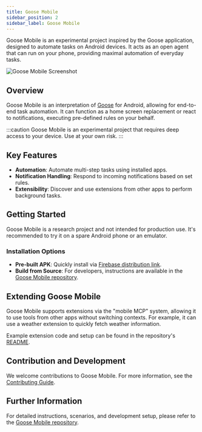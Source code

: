 ```yaml
---
title: Goose Mobile
sidebar_position: 2
sidebar_label: Goose Mobile
---
```


Goose Mobile is an experimental project inspired by the Goose application, designed to automate tasks on Android devices. It acts as an open agent that can run on your phone, providing maximal automation of everyday tasks.

![Goose Mobile Screenshot](https://github.com/user-attachments/assets/af9d7d83-54f4-4ace-ad66-9e19f86c8fb9)

## Overview

Goose Mobile is an interpretation of [Goose](https://github.com/block/goose) for Android, allowing for end-to-end task automation. It can function as a home screen replacement or react to notifications, executing pre-defined rules on your behalf.

:::caution
Goose Mobile is an experimental project that requires deep access to your device. Use at your own risk.
:::

## Key Features

- **Automation**: Automate multi-step tasks using installed apps.
- **Notification Handling**: Respond to incoming notifications based on set rules.
- **Extensibility**: Discover and use extensions from other apps to perform background tasks.

## Getting Started

Goose Mobile is a research project and not intended for production use. It's recommended to try it on a spare Android phone or an emulator.

### Installation Options

- **Pre-built APK**: Quickly install via [Firebase distribution link](https://appdistribution.firebase.google.com/pub/i/3f111ea732d5f7f6).
- **Build from Source**: For developers, instructions are available in the [Goose Mobile repository](https://github.com/block/goose-mobile).

## Extending Goose Mobile

Goose Mobile supports extensions via the "mobile MCP" system, allowing it to use tools from other apps without switching contexts. For example, it can use a weather extension to quickly fetch weather information.

Example extension code and setup can be found in the repository's [README](https://github.com/block/goose-mobile).

## Contribution and Development

We welcome contributions to Goose Mobile. For more information, see the [Contributing Guide](https://github.com/block/goose-mobile/blob/main/CONTRIBUTING.md).

## Further Information

For detailed instructions, scenarios, and development setup, please refer to the [Goose Mobile repository](https://github.com/block/goose-mobile).
